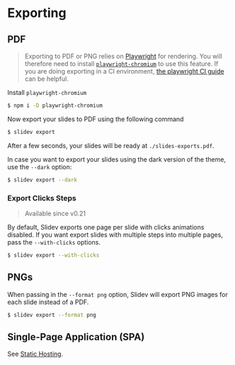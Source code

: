 # Exporting

## PDF

> Exporting to PDF or PNG relies on [Playwright](https://playwright.dev) for rendering. You will therefore need to install [`playwright-chromium`](https://playwright.dev/docs/installation#download-single-browser-binary) to use this feature.
> If you are doing exporting in a CI environment, [the playwright CI guide](https://playwright.dev/docs/ci) can be helpful.

Install `playwright-chromium`

```bash
$ npm i -D playwright-chromium
```

Now export your slides to PDF using the following command

```bash
$ slidev export
```

After a few seconds, your slides will be ready at `./slides-exports.pdf`.

In case you want to export your slides using the dark version of the theme, use the `--dark` option:

```bash
$ slidev export --dark
```

### Export Clicks Steps

> Available since v0.21

By default, Slidev exports one page per slide with clicks animations disabled. If you want export slides with multiple steps into multiple pages, pass the `--with-clicks` options.

```bash
$ slidev export --with-clicks
```

## PNGs

When passing in the `--format png` option, Slidev will export PNG images for each slide instead of a PDF.

```bash
$ slidev export --format png
```

## Single-Page Application (SPA)

See [Static Hosting](/guide/hosting).
